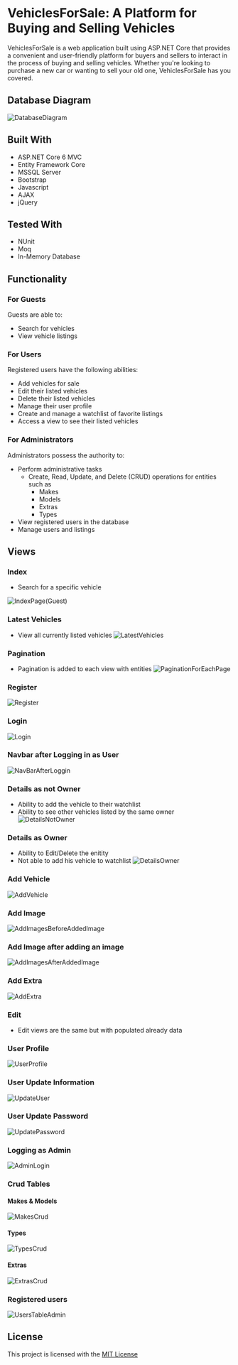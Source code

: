
# VehiclesForSale: A Platform for Buying and Selling Vehicles
VehiclesForSale is a web application built using ASP.NET Core that provides a convenient and user-friendly platform for buyers and sellers to interact in the process of buying and selling vehicles. Whether you're looking to purchase a new car or wanting to sell your old one, VehiclesForSale has you covered.


## Database Diagram
![DatabaseDiagram](https://github.com/BagriyanBorisov/VehiclesForSale-MVC/assets/108102199/33380810-e4cb-4625-bedc-1fb9ebf0a14a)

## Built With
* ASP.NET Core 6 MVC
* Entity Framework Core
* MSSQL Server
* Bootstrap
* Javascript
* AJAX
* jQuery



## Tested With
* NUnit
* Moq
* In-Memory Database
## Functionality
### For Guests

Guests are able to:
- Search for vehicles
- View vehicle listings

### For Users

Registered users have the following abilities:
- Add vehicles for sale
- Edit their listed vehicles
- Delete their listed vehicles
- Manage their user profile
- Create and manage a watchlist of favorite listings
- Access a view to see their listed vehicles

### For Administrators

Administrators possess the authority to:
- Perform administrative tasks
  - Create, Read, Update, and Delete (CRUD) operations for entities such as 
    - Makes 
    - Models
    - Extras
    - Types
- View registered users in the database
- Manage users and listings

## Views
### Index
* Search for a specific vehicle

![IndexPage(Guest)](https://github.com/BagriyanBorisov/VehiclesForSale-MVC/assets/108102199/59d235e4-7734-436a-a1a6-4611e23081cf)

### Latest Vehicles
* View all currently listed vehicles
![LatestVehicles](https://github.com/BagriyanBorisov/VehiclesForSale-MVC/assets/108102199/644ad270-70b8-4b6d-830a-d249fb86663e)



### Pagination
* Pagination is added to each view with entities
![PaginationForEachPage](https://github.com/BagriyanBorisov/VehiclesForSale-MVC/assets/108102199/d59807b6-f06d-4ac7-8f76-698318aa1086)

### Register
![Register](https://github.com/BagriyanBorisov/VehiclesForSale-MVC/assets/108102199/3b5fbdba-8128-4bd4-957f-b719a2503d93)


### Login
![Login](https://github.com/BagriyanBorisov/VehiclesForSale-MVC/assets/108102199/ece7c0ab-0478-4077-8590-9ff271aa909f)

### Navbar after Logging in as User
![NavBarAfterLoggin](https://github.com/BagriyanBorisov/VehiclesForSale-MVC/assets/108102199/b7d9931b-fead-4041-86a1-dd2f02d0eda0)


### Details as not Owner
  - Ability to add the vehicle to their watchlist
  - Ability to see other vehicles listed by the same owner
![DetailsNotOwner](https://github.com/BagriyanBorisov/VehiclesForSale-MVC/assets/108102199/c43819dd-3679-4d18-860d-4389cb2b46c0)


### Details as Owner
  - Ability to Edit/Delete the enitity
  - Not able to add his vehicle to watchlist
![DetailsOwner](https://github.com/BagriyanBorisov/VehiclesForSale-MVC/assets/108102199/32421521-395e-46d3-abbc-a46fede1e8f8)


### Add Vehicle 
![AddVehicle](https://github.com/BagriyanBorisov/VehiclesForSale-MVC/assets/108102199/fd77d0e5-1b25-4983-bef8-4063a09eed15)

### Add Image
![AddImagesBeforeAddedImage](https://github.com/BagriyanBorisov/VehiclesForSale-MVC/assets/108102199/6c439180-52f7-431e-86ef-40baebb1b30c)

### Add Image after adding an image
![AddImagesAfterAddedImage](https://github.com/BagriyanBorisov/VehiclesForSale-MVC/assets/108102199/22ae33c6-e277-4e86-9dfa-eeaeb26d698b)

### Add Extra
![AddExtra](https://github.com/BagriyanBorisov/VehiclesForSale-MVC/assets/108102199/97e05d64-c547-4553-b5cf-28793aaeb542)

### Edit
 - Edit views are the same but with populated already data

### User Profile
![UserProfile](https://github.com/BagriyanBorisov/VehiclesForSale-MVC/assets/108102199/9db82571-fd2b-4299-9012-d71f27f16f2a)

### User Update Information
![UpdateUser](https://github.com/BagriyanBorisov/VehiclesForSale-MVC/assets/108102199/5a923d63-75d6-40cd-9852-9dfe1a26cbd4)

### User Update Password
![UpdatePassword](https://github.com/BagriyanBorisov/VehiclesForSale-MVC/assets/108102199/98b721aa-aec5-4852-80f6-f07ea1c62271)

### Logging as Admin
![AdminLogin](https://github.com/BagriyanBorisov/VehiclesForSale-MVC/assets/108102199/4310fed7-3ffb-440d-b512-fb95264036d3)

### Crud Tables
 #### Makes & Models
![MakesCrud](https://github.com/BagriyanBorisov/VehiclesForSale-MVC/assets/108102199/e5a4b4c6-f27b-4a0a-b6b8-9baf08e6a71d)

 #### Types 
![TypesCrud](https://github.com/BagriyanBorisov/VehiclesForSale-MVC/assets/108102199/dad6a496-ca38-4d1b-94d1-190ff20a6a18)

 #### Extras
![ExtrasCrud](https://github.com/BagriyanBorisov/VehiclesForSale-MVC/assets/108102199/5ab67751-f9d2-4836-9c5e-6eecd5d253de)

### Registered users
![UsersTableAdmin](https://github.com/BagriyanBorisov/VehiclesForSale-MVC/assets/108102199/29e4a708-2d36-479b-8b56-99ab084f136a)



## License

This project is licensed with the [MIT License](https://choosealicense.com/licenses/mit/)
